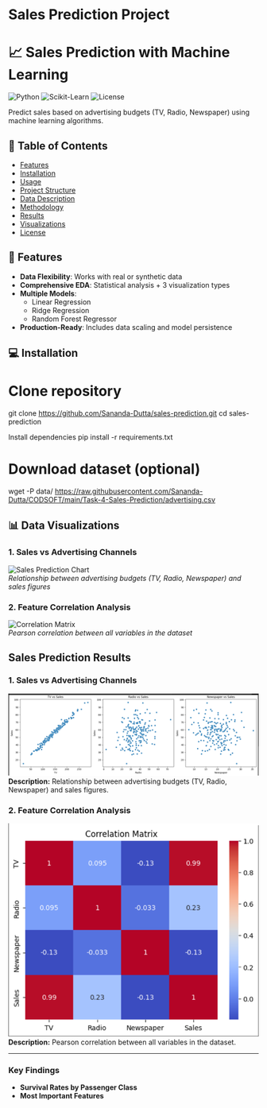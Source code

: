 # Sales Prediction Project

# 📈 Sales Prediction with Machine Learning

![Python](https://img.shields.io/badge/Python-3.8%2B-blue)
![Scikit-Learn](https://img.shields.io/badge/Scikit--Learn-1.3.0-orange)
![License](https://img.shields.io/badge/License-MIT-green)

Predict sales based on advertising budgets (TV, Radio, Newspaper) using machine learning algorithms.

## 📌 Table of Contents
- [Features](#-features)
- [Installation](#-installation)
- [Usage](#-usage)
- [Project Structure](#-project-structure)
- [Data Description](#-data-description)
- [Methodology](#-methodology)
- [Results](#-results)
- [Visualizations](#-visualizations)
- [License](#-license)

## 🌟 Features
- **Data Flexibility**: Works with real or synthetic data
- **Comprehensive EDA**: Statistical analysis + 3 visualization types
- **Multiple Models**: 
  - Linear Regression
  - Ridge Regression
  - Random Forest Regressor
- **Production-Ready**: Includes data scaling and model persistence

## 💻 Installation

# Clone repository
git clone https://github.com/Sananda-Dutta/sales-prediction.git
cd sales-prediction

Install dependencies
pip install -r requirements.txt

# Download dataset (optional)
wget -P data/ https://raw.githubusercontent.com/Sananda-Dutta/CODSOFT/main/Task-4-Sales-Prediction/advertising.csv

## 📊 Data Visualizations

### 1. Sales vs Advertising Channels
![Sales Prediction Chart](images/sales_chart.png)  
*Relationship between advertising budgets (TV, Radio, Newspaper) and sales figures*

### 2. Feature Correlation Analysis
![Correlation Matrix](images/correlation_matrix.png)  
*Pearson correlation between all variables in the dataset*

## Sales Prediction Results

### 1. Sales vs Advertising Channels  
![Sales Prediction Chart](sales_chart.png)  
**Description:** Relationship between advertising budgets (TV, Radio, Newspaper) and sales figures.  

### 2. Feature Correlation Analysis  
![Correlation Matrix](correlation_matrix.png)  
**Description:** Pearson correlation between all variables in the dataset.  

---

### Key Findings  
- **Survival Rates by Passenger Class**  
- **Most Important Features**  
